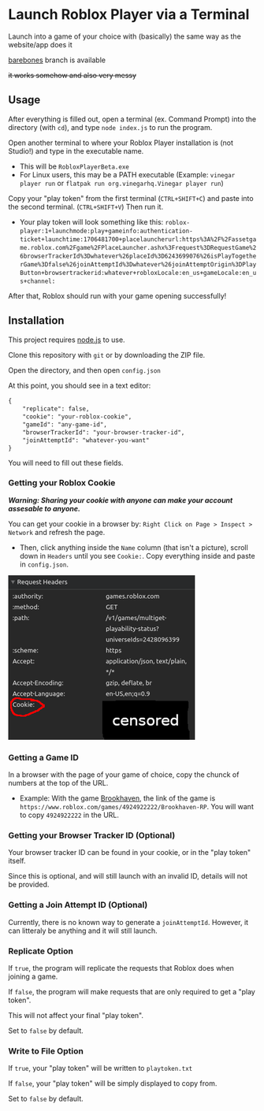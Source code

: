 # Launch Roblox Player via a Terminal

Launch into a game of your choice with (basically) the same way as the website/app does it

[barebones](https://github.com/Ev11nroo/robloxlaunch-via-terminal/tree/barebone) branch is available

~~it works somehow and also very messy~~

## Usage

After everything is filled out, open a terminal (ex. Command Prompt) into the directory (with `cd`), and type `node index.js` to run the program.

Open another terminal to where your Roblox Player installation is (not Studio!) and type in the executable name.

- This will be `RobloxPlayerBeta.exe`
- For Linux users, this may be a PATH executable (Example: `vinegar player run` or `flatpak run org.vinegarhq.Vinegar player run`)

Copy your "play token" from the first terminal (`CTRL+SHIFT+C`) and paste into the second terminal. (`CTRL+SHIFT+V`) Then run it.

- Your play token will look something like this: `roblox-player:1+launchmode:play+gameinfo:authentication-ticket+launchtime:1706481700+placelauncherurl:https%3A%2F%2Fassetgame.roblox.com%2Fgame%2FPlaceLauncher.ashx%3Frequest%3DRequestGame%26browserTrackerId%3Dwhatever%26placeId%3D6243699076%26isPlayTogetherGame%3Dfalse%26joinAttemptId%3Dwhatever%26joinAttemptOrigin%3DPlayButton+browsertrackerid:whatever+robloxLocale:en_us+gameLocale:en_us+channel:`

After that, Roblox should run with your game opening successfully!

## Installation

This project requires [node.js](https://nodejs.org/en/download) to use.

Clone this repository with `git` or by downloading the ZIP file.

Open the directory, and then open `config.json`

At this point, you should see in a text editor:

```
{
    "replicate": false,
    "cookie": "your-roblox-cookie",
    "gameId": "any-game-id",
    "browserTrackerId": "your-browser-tracker-id",
    "joinAttemptId": "whatever-you-want"
}
```

You will need to fill out these fields.

### Getting your Roblox Cookie

***Warning: Sharing your cookie with anyone can make your account assesable to anyone.***

You can get your cookie in a browser by: `Right Click on Page > Inspect > Network` and refresh the page.

+ Then, click anything inside the `Name` column (that isn't a picture), scroll down in `Headers` until you see `Cookie:`. Copy everything inside and paste in `config.json`.

![Screenshot of a request's headers, showing where your Roblox cookie is found](/cookie-example.png)

### Getting a Game ID

In a browser with the page of your game of choice, copy the chunck of numbers at the top of the URL.

- Example: With the game [Brookhaven](https://www.roblox.com/games/4924922222/Brookhaven-RP), the link of the game is `https://www.roblox.com/games/4924922222/Brookhaven-RP`. You will want to copy `4924922222` in the URL.

### Getting your Browser Tracker ID (Optional)

Your browser tracker ID can be found in your cookie, or in the "play token" itself.

Since this is optional, and will still launch with an invalid ID, details will not be provided.

### Getting a Join Attempt ID (Optional)

Currently, there is no known way to generate a `joinAttemptId`. However, it can litteraly be anything and it will still launch.

### Replicate Option

If `true`, the program will replicate the requests that Roblox does when joining a game.

If `false`, the program will make requests that are only required to get a "play token".

This will not affect your final "play token".

Set to `false` by default.

### Write to File Option

If `true`, your "play token" will be written to `playtoken.txt`

If `false`, your "play token" will be simply displayed to copy from.

Set to `false` by default.
